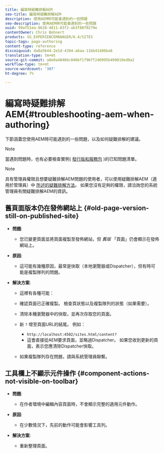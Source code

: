 ```yaml
---
title: 編寫時疑難排解AEM
seo-title: 編寫時疑難排解AEM
description: 使用AEM時可能會遇到的一些問題
seo-description: 使用AEM時可能會遇到的一些問題
uuid: 99af51ea-8628-4811-83f2-ab3f88f0279e
contentOwner: Chris Bohnert
products: SG_EXPERIENCEMANAGER/6.4/SITES
topic-tags: page-authoring
content-type: reference
discoiquuid: da0a5644-2e1d-4394-a6aa-11bb41406ba6
translation-type: tm+mt
source-git-commit: a8e0a48466c046bf1f96ff240995b499818ed0a2
workflow-type: tm+mt
source-wordcount: '307'
ht-degree: 7%

---
```



# 編寫時疑難排解AEM{#troubleshooting-aem-when-authoring}

下節涵蓋您使用AEM時可能遇到的一些問題，以及如何疑難排解的建議。

>[!NOTE]
>
>當遇到問題時，也有必要檢查實例( [發行版和服務包](/help/release-notes/known-issues.md) )的已知問題清單。

>[!NOTE]
>
>具有管理員權限且想要疑難排解AEM問題的使用者，可以使用疑難排解AEM（適用於管理員）中 [所述的疑難排解方法](/help/sites-administering/troubleshoot.md)。 如果您沒有足夠的權限，請洽詢您的系統管理員有關疑難排解AEM的資訊。

## 舊頁面版本仍在發佈網站上 {#old-page-version-still-on-published-site}

* **問題**:

   * 您已變更頁面並將頁面複製至發佈網站，但 *舊版* 「頁面」仍會顯示在發佈網站上。

* **原因**:

   * 這可能有幾種原因，最常是快取（本地瀏覽器或Dispatcher），但有時可能是複製隊列的問題。

* **解決方案**:

   * 這裡有各種可能：
   * 確認頁面已正確複製。 檢查頁狀態以及複製隊列的狀態（如果需要）。
   * 清除本機瀏覽器中的快取，並再次存取您的頁面。
   * 新 `?` 增至頁面URL的結尾。 例如：

      * `http://localhost:4502/sites.html/content?`
      * 這會直接從AEM要求頁面，並略過Dispatcher。 如果您收到更新的頁面，表示您應清除Dispatcher快取。
   * 如果複製隊列存在問題，請與系統管理員聯繫。


## 工具欄上不顯示元件操作 {#component-actions-not-visible-on-toolbar}

* **問題**:

   * 在作者環境中編輯內容頁面時，不會顯示完整的適用元件動作。

* **原因**:

   * 在少數情況下，先前的動作可能會影響工具列。

* **解決方案**:

   * 重新整理頁面。

